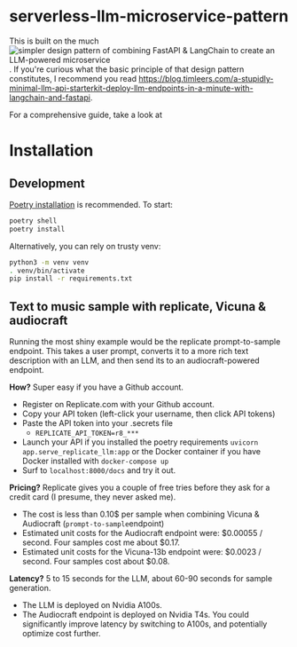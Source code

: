 # serverless-llm-microservice-pattern

This is built on the much ![simpler design pattern of combining FastAPI & LangChain to create an LLM-powered microservice](https://github.com/tleers/llm-api-starterkit). 
If you're curious what the basic principle of that design pattern constitutes, I recommend you read https://blog.timleers.com/a-stupidly-minimal-llm-api-starterkit-deploy-llm-endpoints-in-a-minute-with-langchain-and-fastapi.

For a comprehensive guide, take a look at 
# Installation

## Development

[Poetry installation](https://python-poetry.org/docs/#installing-with-the-official-installer) is recommended.
To start:
```bash
poetry shell
poetry install
```

Alternatively, you can rely on trusty venv:
```bash
python3 -m venv venv
. venv/bin/activate
pip install -r requirements.txt
```

## Text to music sample with replicate, Vicuna & audiocraft

Running the most shiny example would be the replicate prompt-to-sample endpoint. 
This takes a user prompt, converts it to a more rich text description with an LLM, and then send its to an audiocraft-powered endpoint.

**How?** Super easy if you have a Github account.
* Register on Replicate.com with your Github account.
* Copy your API token (left-click your username, then click API tokens)
* Paste the API token into your .secrets file
	* `REPLICATE_API_TOKEN=r8_***`
* Launch your API if you installed the poetry requirements `uvicorn app.serve_replicate_llm:app` or the Docker container if you have Docker installed with `docker-compose up`
* Surf to `localhost:8000/docs` and try it out.

**Pricing?** Replicate gives you a couple of free tries before they ask for a credit card (I presume, they never asked me). 

* The cost is less than 0.10$ per sample when combining Vicuna & Audiocraft (`prompt-to-sample`endpoint)
* Estimated unit costs for the Audiocraft endpoint were: $0.00055 / second. Four samples cost me about $0.17.
* Estimated unit costs for the Vicuna-13b endpoint were: $0.0023 / second. Four samples cost about $0.08.
	
**Latency?** 5 to 15 seconds for the LLM, about 60-90 seconds for sample generation.

* The LLM is deployed on Nvidia A100s. 
* The Audiocraft endpoint is deployed on Nvidia T4s. You could significantly improve latency by switching to A100s, and potentially optimize cost further.

